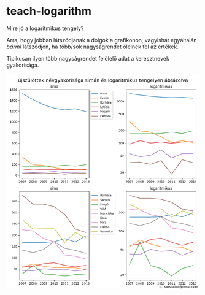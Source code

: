 # teach-logarithm

Mire jó a logaritmikus tengely?

Arra, hogy jobban látszódjanak a dolgok a grafikonon,
vagyishát egyáltalán _bármi_ látszódjon,
ha több/sok nagyságrendet ölelnek fel az értékek.

Tipikusan ilyen több nagyságrendet felölelő adat a keresztnevek gyakorisága.

![újszülöttek névgyakorisága simán és logaritmikus tengelyen ábrázolva](log_y_nevek.png)

